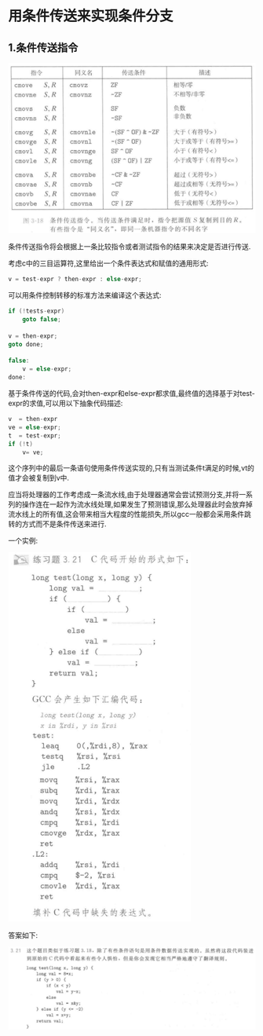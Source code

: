 # 用条件传送来实现条件分支

## 1.条件传送指令

![](.\条件传送指令.png)

条件传送指令将会根据上一条比较指令或者测试指令的结果来决定是否进行传送.



考虑c中的三目运算符,这里给出一个条件表达式和赋值的通用形式:

```c
v = test-expr ? then-expr : else-expr;
```

可以用条件控制转移的标准方法来编译这个表达式:

```c
if (!tests-expr)
    goto false;

v = then-expr;
goto done;

false:
	v = else-expr;
done:
```

 基于条件传送的代码,会对then-expr和else-expr都求值,最终值的选择基于对test-expr的求值,可以用以下抽象代码描述:

```c
v  = then-expr
ve = else-expr;
t  = test-expr;
if (!t)
	v= ve;
```

这个序列中的最后一条语句使用条件传送实现的,只有当测试条件t满足的时候,vt的值才会被复制到v中.

应当将处理器的工作考虑成一条流水线,由于处理器通常会尝试预测分支,并将一系列的操作连在一起作为流水线处理,如果发生了预测错误,那么处理器此时会放弃掉流水线上的所有值,这会带来相当大程度的性能损失,所以gcc一般都会采用条件跳转的方式而不是条件传送来进行.

一个实例:

![](.\练习题3.21.png)

答案如下:

![](.\练习题3.21答案.png)
